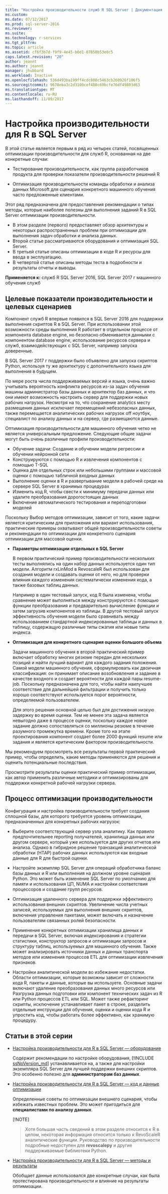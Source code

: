 ```yaml
---
title: "Настройка производительности служб R SQL Server | Документация Майкрософт"
ms.custom: 
ms.date: 07/12/2017
ms.prod: sql-server-2016
ms.reviewer: 
ms.suite: 
ms.technology: r-services
ms.tgt_pltfrm: 
ms.topic: article
ms.assetid: cf6f3b7d-f9f9-4e45-b0d1-07850b53e0c5
caps.latest.revision: "20"
author: jeannt
ms.author: jeannt
manager: jhubbard
ms.workload: Inactive
ms.openlocfilehash: 536d493ba199ff4cdc808c5463cb260926f106f5
ms.sourcegitcommit: 9678eba3c2d3100cef408c69bcfe76df49803d63
ms.translationtype: MT
ms.contentlocale: ru-RU
ms.lasthandoff: 11/09/2017
---
```

# <a name="performance-tuning-for-r-in-sql-server"></a>Настройка производительности для R в SQL Server

В этой статье является первым в ряд из четырех статей, посвященных оптимизации производительности для служб R, основанная на две конкретные случаи:

- Тестирование производительности, как группа разработчиков продукта для проверки показатели производительности решений R

- Оптимизация производительности команды обработки и анализа данных Microsoft для сценария конкретного машинного обучения часто предложенные клиентами.

Этот ряд предназначена для предоставления рекомендации о типах методы, которые наиболее полезны для выполнения заданий R в SQL Server оптимизации производительности.

+ В этом разделе (первого) предоставляет обзор архитектуры и некоторых распространенных проблем при оптимизации для выполнения задач обработки и анализа данных.
+ Второй статье рассматриваются оборудования и оптимизация SQL Server.
+ В третьей статье описаны оптимизации в коде R и ресурсы для ввода в эксплуатацию.
+ В четвертой статье описаны методы теста в подробности и результаты отчеты и выводы.

**Применяется к:** служб R SQL Server 2016, SQL Server 2017 г машинного обучения служб

## <a name="performance-goals-and-targeted-scenarios"></a>Целевые показатели производительности и целевых сценариев

Компонент служб R впервые появился в SQL Server 2016 для поддержки выполнения скриптов R в SQL Server. При использовании этой возможности среды выполнения R работает в отдельном процессе от компонента database engine, но безопасно обменивается данными с компонентом database engine, использование ресурсов сервера и служб, взаимодействующих с SQL Server, например запуска доверенные.

В SQL Server 2017 г поддержки было объявлено для запуска скриптов Python, используя ту же архитектуру с дополнительного языка для выполнения в будущем.

По мере роста числа поддерживаемых версий и языка, очень важно учитывать вероятность конфликта ресурсов из-за задач обучения машины администратор базы данных и архитектор баз данных, и что они имеют возможность настроить сервер для поддержки новых рабочих нагрузок. Несмотря на то, что сохранение analytics месту размещения данных исключает перемещений небезопасных данных, также перемещается аналитических рабочих нагрузок off ноутбук, специалист по анализу данных и на сервер, где размещаются данные.

Оптимизация производительности для машинного обучения четко не является универсальным предложение. Следующие общие задачи могут быть очень различные профили производительности:

- Обучение задачи: Создание и обучении модели регрессии и обучении нейронной сети
- Конструируются с помощью R и извлечения компонентов с помощью T-SQL
- Оценка для отдельных строк или небольшими группами и массовой оценки с помощью табличной входных данных
- Выполнение оценки в R и развертывание модели в рабочей среде на сервере SQL Server в хранимых процедурах
- Изменить код R, чтобы свести к минимуму передачи данных или удалите преобразования дорогостоящих данных
- Включение автоматического тестирования и переподготовки моделей

Поскольку Выбор методов оптимизации, зависит от того, какие задачи является критическим для приложения или вариант использования, практические примеры охватывают общей производительности советы и рекомендации по оптимизации для конкретного сценария оптимизации для массовой оценки.

+ **Параметры оптимизации отдельных в SQL Server**

    В первом практический пример производительности нескольких тесты выполнялись на один набор данных используется один тип модели. Алгоритм rxLinMod в RevoscaleR был использован для создания модели и создавать оценки от него, но для проверки влияния каждого изменения систематически изменения кода, а также базовых таблиц данных.

    Например в один тестовый запуск, код R была изменена, чтобы сравнение может выполняться между конструируются с помощью функции преобразования и предварительно вычисление функции и затем загрузив компонентов из таблицы. В другой тестовый запуск эффективность обучения модели было сравнивать между использованием стандартной индексированные таблицы и данных в таблицу, содержащую различные типы сжатия или новые типы индекса.

+ **Оптимизация для конкретного сценария оценки большого объема**

    Задачи машинного обучения в второй практический пример включает обработку многих резюме передан для нескольких позиций и найти лучший вариант для каждого задания положения. Самой модели машинного обучения, сформулировать как двоичная классификация: он принимает описание возобновления и задание в качестве входного и создает вероятности для каждой пары resume-job. Поскольку предназначена для того, чтобы найти наилучшее соответствие для дальнейшей фильтрации и получить только хорошо соответствуют используется порог вероятности, определяемой пользователем.

    Для этого решения основной целью был для достижения низкую задержку во время оценки. Тем не менее эта задача является невыгодно даже в процессе оценки, поскольку каждое новое задание должно сопоставляться со миллионы резюме в течение разумного промежутка времени. Кроме того на этапе проектирования компонент создает более 2000 функций resume или задания и является критическим фактором производительности.

Мы рекомендуем просмотреть все результаты первой практический пример, чтобы определить, какие методы применяются для решения и оценить потенциальные последствия.

Просмотрите результаты оценки практический пример оптимизации, как автор применить различные методики и оптимизированы для поддержки конкретной рабочей нагрузки сервера.

## <a name="performance-optimization-process"></a>Процесс оптимизации производительности

Конфигурация и настройка производительности требует создания сплошной базы, для которого требуется уровень оптимизации, предназначенных для конкретных рабочих нагрузок:

- Выберите соответствующий сервер узла аналитику. Как правило предпочтительнее reporting получателей, хранилища данных или другом сервере, который уже используется для других отчетов или анализа. Однако в гибридное решение транзакций аналитической обработки (HTAP) рабочих данных используются как входные данные для R для быстрой оценки.

- Настройте экземпляр SQL Server для операций обработчика баланс базы данных и R или выполнения на должном уровне сценария Python. Это может быть изменение SQL Server по умолчанию для памяти и использования ЦП, NUMA и настройки соответствия процессоров и создание групп ресурсов.

- Оптимизация удаленного сервера для поддержки эффективного использования внешних скриптов. Увеличение числа учетных записей, используемых для выполнения внешних скриптов, включения управления пакетами, может включать и назначение пользователям связанных ролей безопасности.

- Применение конкретных оптимизации хранилища данных и передачи в SQL Server, включая индексирования и стратегии статистики, конструктор запросов и оптимизации запросов и структуру таблиц, используемых для машинного обучения. Также может анализировать источники данных и данных транспорта методов или изменения процессов ETL для оптимизации извлечения признаков.

- Настройки аналитической модели во избежание недостатки. Области оптимизации, которые возможны зависит от сложности кода R, пакеты и данные, которые вы используете. Основные задачи включают удаление преобразования данных много ресурсов или Разгрузка данных подготовки или компонент технических задач из R или Python процессов ETL или SQL. Может также рефакторинг скрипты, исключение устанавливает пакет в строке, разделить отдельные инструкции для обучения, оценки и оценки кода R и упростить код, чтобы работать более эффективно, как хранимую процедуру.

## <a name="articles-in-this-series"></a>Статьи в этой серии

+ [Настройка производительности для R в SQL Server — оборудование](..\r\sql-server-configuration-r-services.md)

    Содержит рекомендации по настройке оборудования, [!INCLUDE [ssNoVersion_md](..\..\includes\ssnoversion-md.md)] устанавливается на, а также для настройки экземпляра SQL Server для лучшей поддержки внешних скриптов. Это особенно полезно для **администраторам баз данных**.

+ [Настройка производительности для R в SQL Server — код и данные оптимизации](..\r\r-and-data-optimization-r-services.md)

    Определенные советы по оптимизации внешнего сценария, чтобы избежать известных проблем. Это может пригодиться для **специалистами по анализу данных**.

    [!NOTE]
    > Хотя большая часть сведений в этом разделе относится к R в целом, некоторая информация относится только к RevoScaleR аналитические функции. Руководство по производительности подробные недоступен для **revoscalepy** и другие поддерживаемые библиотеки Python.

+ [Настройка производительности для R в SQL Server — методы и результаты](..\r\performance-case-study-r-services.md)

    Обобщает данные использовался две конкретные случаи, как была протестирована производительности и влияние на результаты оптимизации.
